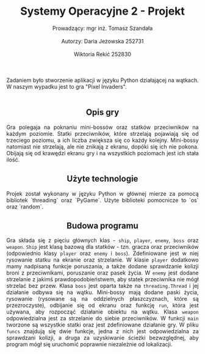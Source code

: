 # <center > Systemy Operacyjne 2 - Projekt </center>
<center> Prowadzący: mgr inż. Tomasz Szandała </center> <br>
<center> Autorzy: Daria Jeżowska 252731</center> <br>
<center> Wiktoria Rekić 252830 </center>  <br>
<br></br>

<div style="text-align: justify">
Zadaniem było stworzenie aplikacji w języku Python działającej na wątkach. W naszym wypadku jest to gra "Pixel Invaders".</div> <br> 
<center><h2> Opis gry</h2></center>

<div style="text-align: justify">
Gra polegaja na poknaniu mini-bossów oraz statków przeciwników na każdym poziomie. Statki przeciwników, które strzelają pojawiają się od trzeciego poziomu, a ich liczba zwiększa się co każdy kolejny. Mini-bossy natomiast nie strzelają, ale nie znikają z ekranu, dopóki się ich nie pokona. Obijają się od krawędzi ekranu gry i na wszystkich poziomach jest ich stała ilość.  
</div>

<center> <h2>Użyte technologie </h2></center>

<div style="text-align: justify">
Projek został wykonany w języku Python w głównej mierze za pomocą bibliotek `threading` oraz `PyGame`. Użyte biblioteki pomocnicze to `os` oraz `random`.
</div>

<center> <h2> Budowa programu </h2> </center>

<div style="text-align: justify">

Gra składa się z pięciu głównych klas - `ship`, `player`, `enemy`, `boss` oraz `weapon`. `Ship` jest klasą bazową dla statków - tzn. gracza oraz przeciwników (odpowiednio klasy `player` oraz `enemy` i `boss`). Zdefiniowane jest w niej rysowanie statku na ekranie oraz strzelanie. W klasie `player` dodatkowo mamy nadpisaną funkcje poruszania, a także dodane sprawdzanie kolizji broni z przeciwnikami, poruszanie oraz pasek życia. W `enemy` jest dodane strzelanie z jakimś prawdopodobieństwem, aby statek przeciwnika nie mógł strzelać bez przew. Klasa `boss` jest oparta także na `threading.Thread` i jej działanie odbywa się na wątku. Mini-bossy mają dodane paski życia, rysowanie (rysowane są na oddzielnych płaszczyznach, które są przezroczyste), odbijanie się od ekranu oraz funkcję `run`, która jest używana, aby rozpocząć działanie obiektu na wątku. Klasa `weapon` odpowiedzialna jest za strzelanie do siebie przeciwników. W funkcji `main` tworzone są wszystkie statki oraz jest zdefiniowane działanie gry. W pliku `funcs` znajdują się dwie funkcje, jedna z nich jest odpowiedzialna za sprawdzani kolizji, a druga za uzyskiwanie ścieżki bezwzględnej, aby program mógł się uruchomić poprawnie niezależnie od lokalizacji. 

</div>

